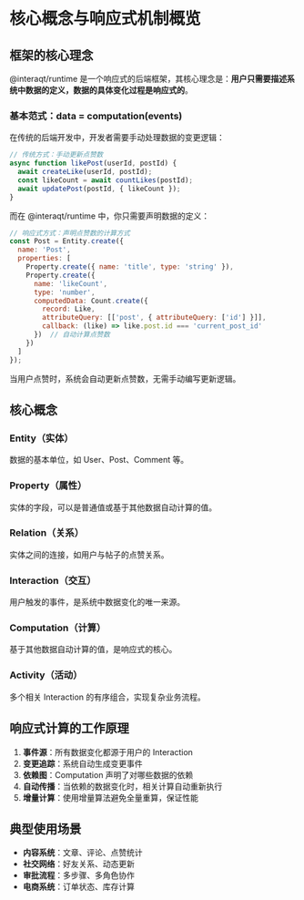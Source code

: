 # 核心概念与响应式机制概览

## 框架的核心理念

@interaqt/runtime 是一个响应式的后端框架，其核心理念是：**用户只需要描述系统中数据的定义，数据的具体变化过程是响应式的**。

### 基本范式：data = computation(events)

在传统的后端开发中，开发者需要手动处理数据的变更逻辑：
```javascript
// 传统方式：手动更新点赞数
async function likePost(userId, postId) {
  await createLike(userId, postId);
  const likeCount = await countLikes(postId);
  await updatePost(postId, { likeCount });
}
```

而在 @interaqt/runtime 中，你只需要声明数据的定义：
```javascript
// 响应式方式：声明点赞数的计算方式
const Post = Entity.create({
  name: 'Post',
  properties: [
    Property.create({ name: 'title', type: 'string' }),
    Property.create({
      name: 'likeCount',
      type: 'number',
      computedData: Count.create({
        record: Like,
        attributeQuery: [['post', { attributeQuery: ['id'] }]],
        callback: (like) => like.post.id === 'current_post_id'
      })  // 自动计算点赞数
    })
  ]
});
```

当用户点赞时，系统会自动更新点赞数，无需手动编写更新逻辑。

## 核心概念

### Entity（实体）
数据的基本单位，如 User、Post、Comment 等。

### Property（属性）
实体的字段，可以是普通值或基于其他数据自动计算的值。

### Relation（关系）
实体之间的连接，如用户与帖子的点赞关系。

### Interaction（交互）
用户触发的事件，是系统中数据变化的唯一来源。

### Computation（计算）
基于其他数据自动计算的值，是响应式的核心。

### Activity（活动）
多个相关 Interaction 的有序组合，实现复杂业务流程。

## 响应式计算的工作原理

1. **事件源**：所有数据变化都源于用户的 Interaction
2. **变更追踪**：系统自动生成变更事件
3. **依赖图**：Computation 声明了对哪些数据的依赖
4. **自动传播**：当依赖的数据变化时，相关计算自动重新执行
5. **增量计算**：使用增量算法避免全量重算，保证性能

## 典型使用场景

- **内容系统**：文章、评论、点赞统计
- **社交网络**：好友关系、动态更新
- **审批流程**：多步骤、多角色协作
- **电商系统**：订单状态、库存计算 